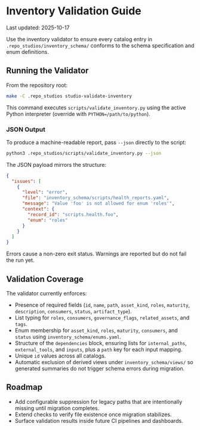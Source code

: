 # Inventory Validation Guide

Last updated: 2025-10-17

Use the inventory validator to ensure every catalog entry in `.repo_studios/inventory_schema/` conforms to the schema specification and enum definitions.

## Running the Validator

From the repository root:

```bash
make -C .repo_studios studio-validate-inventory
```

This command executes `scripts/validate_inventory.py` using the active Python interpreter (override with `PYTHON=/path/to/python`).

### JSON Output

To produce a machine-readable report, pass `--json` directly to the script:

```bash
python3 .repo_studios/scripts/validate_inventory.py --json
```

The JSON payload mirrors the structure:

```json
{
  "issues": [
    {
      "level": "error",
      "file": "inventory_schema/scripts/health_reports.yaml",
      "message": "Value 'foo' is not allowed for enum 'roles'",
      "context": {
        "record_id": "scripts.health.foo",
        "enum": "roles"
      }
    }
  ]
}
```

Errors cause a non-zero exit status. Warnings are reported but do not fail the run yet.

## Validation Coverage

The validator currently enforces:

- Presence of required fields (`id`, `name`, `path`, `asset_kind`, `roles`, `maturity`, `description`, `consumers`, `status`, `artifact_type`).
- List typing for `roles`, `consumers`, `governance_flags`, `related_assets`, and `tags`.
- Enum membership for `asset_kind`, `roles`, `maturity`, `consumers`, and `status` using `inventory_schema/enums.yaml`.
- Structure of the `dependencies` block, ensuring lists for `internal_paths`, `external_tools`, and `inputs`, plus a `path` key for each input mapping.
- Unique `id` values across all catalogs.
- Automatic exclusion of derived views under `inventory_schema/views/` so generated summaries do not trigger schema errors during migration.

## Roadmap

- Add configurable suppression for legacy paths that are intentionally missing until migration completes.
- Extend checks to verify file existence once migration stabilizes.
- Surface validation results inside future CI pipelines and dashboards.
